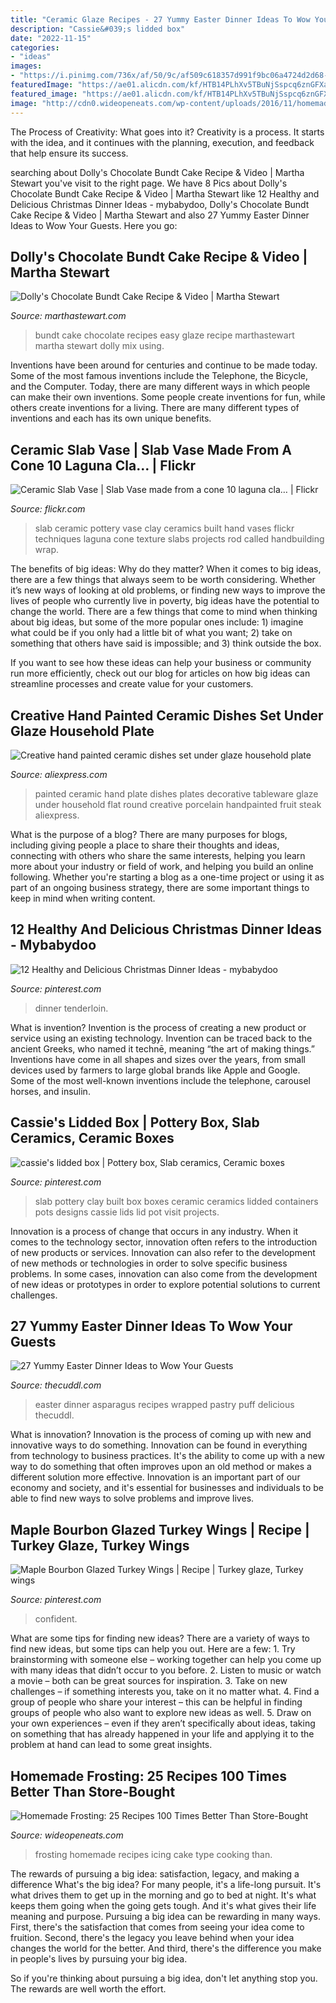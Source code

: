 ```yaml
---
title: "Ceramic Glaze Recipes - 27 Yummy Easter Dinner Ideas To Wow Your Guests"
description: "Cassie&#039;s lidded box"
date: "2022-11-15"
categories:
- "ideas"
images:
- "https://i.pinimg.com/736x/af/50/9c/af509c618357d991f9bc06a4724d2d68--slab-ceramics-ceramics-ideas.jpg"
featuredImage: "https://ae01.alicdn.com/kf/HTB14PLhXv5TBuNjSspcq6znGFXaU/Creative-hand-painted-ceramic-dishes-set-under-glaze-household-plate-round-flat-tableware-decorative-plate.jpg"
featured_image: "https://ae01.alicdn.com/kf/HTB14PLhXv5TBuNjSspcq6znGFXaU/Creative-hand-painted-ceramic-dishes-set-under-glaze-household-plate-round-flat-tableware-decorative-plate.jpg"
image: "http://cdn0.wideopeneats.com/wp-content/uploads/2016/11/homemade-frosting-recipes.png"
---
```



The Process of Creativity: What goes into it?
Creativity is a process. It starts with the idea, and it continues with the planning, execution, and feedback that help ensure its success.

	

		
searching about Dolly&#039;s Chocolate Bundt Cake Recipe &amp; Video | Martha Stewart you've visit to the right page. We have 8 Pics about Dolly&#039;s Chocolate Bundt Cake Recipe &amp; Video | Martha Stewart like 12 Healthy and Delicious Christmas Dinner Ideas - mybabydoo, Dolly&#039;s Chocolate Bundt Cake Recipe &amp; Video | Martha Stewart and also 27 Yummy Easter Dinner Ideas to Wow Your Guests. Here you go:
		
    
## Dolly&#039;s Chocolate Bundt Cake Recipe &amp; Video | Martha Stewart

<img loading=lazy src="http://assets.marthastewart.com/styles/wmax-520-highdpi/d20/chocolate_bundt_cake/chocolate_bundt_cake_hd.jpg?itok=1hZo8TBf" onerror="this.onerror=null;this.src='https://tse1.mm.bing.net/th?id=OIP.5dG2qpyVKy15hGFABVFPwQHaJQ&amp;pid=15.1';" alt="Dolly&#039;s Chocolate Bundt Cake Recipe &amp; Video | Martha Stewart">

_Source: marthastewart.com_

>bundt cake chocolate recipes easy glaze recipe marthastewart martha stewart dolly mix using. 

	

Inventions have been around for centuries and continue to be made today. Some of the most famous inventions include the Telephone, the Bicycle, and the Computer. Today, there are many different ways in which people can make their own inventions. Some people create inventions for fun, while others create inventions for a living. There are many different types of inventions and each has its own unique benefits.

    
## Ceramic Slab Vase | Slab Vase Made From A Cone 10 Laguna Cla… | Flickr

<img loading=lazy src="https://c2.staticflickr.com/4/3585/3337156612_bf6a626e96_b.jpg" onerror="this.onerror=null;this.src='https://tse4.mm.bing.net/th?id=OIP.TaBrH9GcGKtLwWqBpTRZRQHaKN&amp;pid=15.1';" alt="Ceramic Slab Vase | Slab Vase made from a cone 10 laguna cla… | Flickr">

_Source: flickr.com_

>slab ceramic pottery vase clay ceramics built hand vases flickr techniques laguna cone texture slabs projects rod called handbuilding wrap. 

	

The benefits of big ideas: Why do they matter?
When it comes to big ideas, there are a few things that always seem to be worth considering. Whether it’s new ways of looking at old problems, or finding new ways to improve the lives of people who currently live in poverty, big ideas have the potential to change the world.
There are a few things that come to mind when thinking about big ideas, but some of the more popular ones include: 1) imagine what could be if you only had a little bit of what you want; 2) take on something that others have said is impossible; and 3) think outside the box.

If you want to see how these ideas can help your business or community run more efficiently, check out our blog for articles on how big ideas can streamline processes and create value for your customers.

    
## Creative Hand Painted Ceramic Dishes Set Under Glaze Household Plate

<img loading=lazy src="https://ae01.alicdn.com/kf/HTB14PLhXv5TBuNjSspcq6znGFXaU/Creative-hand-painted-ceramic-dishes-set-under-glaze-household-plate-round-flat-tableware-decorative-plate.jpg" onerror="this.onerror=null;this.src='https://tse1.mm.bing.net/th?id=OIP.hIS0dFXtjWx5P95hetYEjwHaHa&amp;pid=15.1';" alt="Creative hand painted ceramic dishes set under glaze household plate">

_Source: aliexpress.com_

>painted ceramic hand plate dishes plates decorative tableware glaze under household flat round creative porcelain handpainted fruit steak aliexpress. 

	

What is the purpose of a blog?
There are many purposes for blogs, including giving people a place to share their thoughts and ideas, connecting with others who share the same interests, helping you learn more about your industry or field of work, and helping you build an online following. Whether you're starting a blog as a one-time project or using it as part of an ongoing business strategy, there are some important things to keep in mind when writing content.

    
## 12 Healthy And Delicious Christmas Dinner Ideas - Mybabydoo

<img loading=lazy src="https://i.pinimg.com/736x/b0/80/14/b0801435361a0431b477223cc6bc17c0.jpg" onerror="this.onerror=null;this.src='https://tse2.mm.bing.net/th?id=OIP.PrgzH0X97rV67_V3VRTNOgHaLH&amp;pid=15.1';" alt="12 Healthy and Delicious Christmas Dinner Ideas - mybabydoo">

_Source: pinterest.com_

>dinner tenderloin. 

	

What is invention?
Invention is the process of creating a new product or service using an existing technology. Invention can be traced back to the ancient Greeks, who named it technē, meaning “the art of making things.” Inventions have come in all shapes and sizes over the years, from small devices used by farmers to large global brands like Apple and Google. Some of the most well-known inventions include the telephone, carousel horses, and insulin.

    
## Cassie&#039;s Lidded Box | Pottery Box, Slab Ceramics, Ceramic Boxes

<img loading=lazy src="https://i.pinimg.com/736x/af/50/9c/af509c618357d991f9bc06a4724d2d68--slab-ceramics-ceramics-ideas.jpg" onerror="this.onerror=null;this.src='https://tse4.mm.bing.net/th?id=OIP.2UR_5-hsWR9dsQyTtSzSHwHaID&amp;pid=15.1';" alt="cassie&#039;s lidded box | Pottery box, Slab ceramics, Ceramic boxes">

_Source: pinterest.com_

>slab pottery clay built box boxes ceramic ceramics lidded containers pots designs cassie lids lid pot visit projects. 

	

Innovation is a process of change that occurs in any industry. When it comes to the technology sector, innovation often refers to the introduction of new products or services. Innovation can also refer to the development of new methods or technologies in order to solve specific business problems. In some cases, innovation can also come from the development of new ideas or prototypes in order to explore potential solutions to current challenges.

    
## 27 Yummy Easter Dinner Ideas To Wow Your Guests

<img loading=lazy src="https://thecuddl.com/images/2018/02/19-easter-dinner-recipes-thecuddl.jpg" onerror="this.onerror=null;this.src='https://tse2.mm.bing.net/th?id=OIP.uakXohHNsgfbU0isZ73dogHaLH&amp;pid=15.1';" alt="27 Yummy Easter Dinner Ideas to Wow Your Guests">

_Source: thecuddl.com_

>easter dinner asparagus recipes wrapped pastry puff delicious thecuddl. 

	

What is innovation?
Innovation is the process of coming up with new and innovative ways to do something. Innovation can be found in everything from technology to business practices. It's the ability to come up with a new way to do something that often improves upon an old method or makes a different solution more effective. Innovation is an important part of our economy and society, and it's essential for businesses and individuals to be able to find new ways to solve problems and improve lives.

    
## Maple Bourbon Glazed Turkey Wings | Recipe | Turkey Glaze, Turkey Wings

<img loading=lazy src="https://i.pinimg.com/736x/00/c5/c1/00c5c1ff35bb4b6f69ea2666a56d1ea4--turkey-wings-bourbon.jpg" onerror="this.onerror=null;this.src='https://tse3.mm.bing.net/th?id=OIP.9_-1JxuaHGLMuBmD-FqE1QHaE8&amp;pid=15.1';" alt="Maple Bourbon Glazed Turkey Wings | Recipe | Turkey glaze, Turkey wings">

_Source: pinterest.com_

>confident. 

	

What are some tips for finding new ideas?
There are a variety of ways to find new ideas, but some tips can help you out. Here are a few: 1. Try brainstorming with someone else – working together can help you come up with many ideas that didn’t occur to you before. 2. Listen to music or watch a movie – both can be great sources for inspiration. 3. Take on new challenges – if something interests you, take on it no matter what. 4. Find a group of people who share your interest – this can be helpful in finding groups of people who also want to explore new ideas as well. 5. Draw on your own experiences – even if they aren’t specifically about ideas, taking on something that has already happened in your life and applying it to the problem at hand can lead to some great insights.

    
## Homemade Frosting: 25 Recipes 100 Times Better Than Store-Bought

<img loading=lazy src="http://cdn0.wideopeneats.com/wp-content/uploads/2016/11/homemade-frosting-recipes.png" onerror="this.onerror=null;this.src='https://tse2.mm.bing.net/th?id=OIP.Km9qplYUPKS3O5Mkfe4bcwHaEK&amp;pid=15.1';" alt="Homemade Frosting: 25 Recipes 100 Times Better Than Store-Bought">

_Source: wideopeneats.com_

>frosting homemade recipes icing cake type cooking than. 

	

The rewards of pursuing a big idea: satisfaction, legacy, and making a difference
What's the big idea? For many people, it's a life-long pursuit. It's what drives them to get up in the morning and go to bed at night. It's what keeps them going when the going gets tough. And it's what gives their life meaning and purpose.
 Pursuing a big idea can be rewarding in many ways. First, there's the satisfaction that comes from seeing your idea come to fruition. Second, there's the legacy you leave behind when your idea changes the world for the better. And third, there's the difference you make in people's lives by pursuing your big idea.

So if you're thinking about pursuing a big idea, don't let anything stop you. The rewards are well worth the effort.

